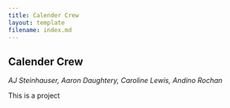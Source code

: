 ```yaml
---
title: Calender Crew
layout: template
filename: index.md
--- 
```



## Calender Crew

_AJ Steinhauser, Aaron Daughtery, Caroline Lewis, Andino Rochan_



This is a project 
